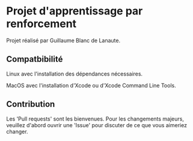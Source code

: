 # Projet d'apprentissage par renforcement

Projet réalisé par Guillaume Blanc de Lanaute.

## Compatbibilité

Linux avec l'installation des dépendances nécessaires.

MacOS avec l'installation d'Xcode ou d'Xcode Command Line Tools.

## Contribution

Les 'Pull requests' sont les bienvenues. Pour les changements majeurs, veuillez d'abord ouvrir une 'Issue' pour discuter de ce que vous aimeriez changer.
